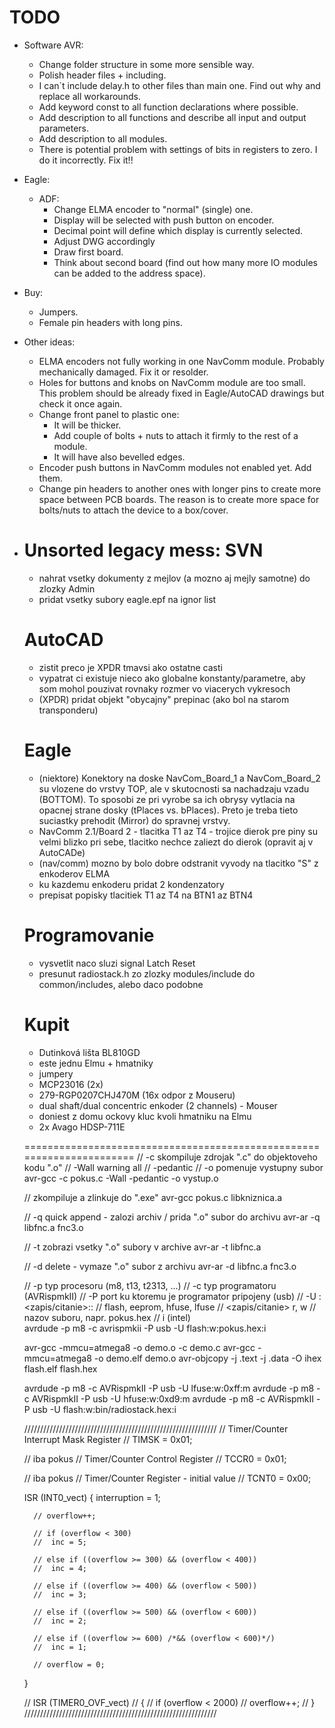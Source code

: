 TODO
====
- Software AVR:
	- Change folder structure in some more sensible way.
	- Polish header files + including.
	- I can`t include delay.h to other files than main one. Find out why and replace all workarounds.
	- Add keyword const to all function declarations where possible.
	- Add description to all functions and describe all input and output parameters.
	- Add description to all modules.
	- There is potential problem with settings of bits in registers to zero. I do it incorrectly. Fix it!!

- Eagle:
	- ADF:
		- Change ELMA encoder to "normal" (single) one.
		- Display will be selected with push button on encoder.
		- Decimal point will define which display is currently selected.
		- Adjust DWG accordingly
		- Draw first board.
		- Think about second board (find out how many more IO modules can be added to the address space).

- Buy:
	- Jumpers.
	- Female pin headers with long pins.

- Other ideas:
	- ELMA encoders not fully working in one NavComm module. Probably mechanically damaged. Fix it or resolder.
	- Holes for buttons and knobs on NavComm module are too small. This problem should be already fixed in Eagle/AutoCAD drawings but check it once again.
	- Change front panel to plastic one:
		- It will be thicker. 
		- Add couple of bolts + nuts to attach it firmly to the rest of a module. 
		- It will have also bevelled edges. 
	- Encoder push buttons in NavComm modules not enabled yet. Add them.
	- Change pin headers to another ones with longer pins to create more space between PCB boards. The reason is to create more space for bolts/nuts to attach the device to a box/cover.




- Unsorted legacy mess:
	SVN
	===
	- nahrat vsetky dokumenty z mejlov (a mozno aj mejly samotne) do zlozky Admin
	- pridat vsetky subory eagle.epf na ignor list


	AutoCAD
	=======
	- zistit preco je XPDR tmavsi ako ostatne casti
	- vypatrat ci existuje nieco ako globalne konstanty/parametre, aby som mohol pouzivat rovnaky rozmer vo viacerych vykresoch
	- (XPDR) pridat objekt "obycajny" prepinac (ako bol na starom transponderu)


	Eagle
	=====
	- (niektore) Konektory na doske NavCom_Board_1 a NavCom_Board_2 su vlozene do vrstvy TOP, ale v skutocnosti sa nachadzaju vzadu (BOTTOM). To sposobi ze pri vyrobe sa ich obrysy vytlacia na opacnej strane dosky (tPlaces vs. bPlaces). Preto je treba tieto suciastky prehodit (Mirror) do spravnej vrstvy. 
	- NavComm 2.1/Board 2 - tlacitka T1 az T4 - trojice dierok pre piny su velmi blizko pri sebe, tlacitko nechce zaliezt do dierok (opravit aj v AutoCADe)
	- (nav/comm) mozno by bolo dobre odstranit vyvody na tlacitko "S" z enkoderov ELMA
	- ku kazdemu enkoderu pridat 2 kondenzatory
	- prepisat popisky tlacitiek T1 az T4 na BTN1 az BTN4


	Programovanie
	=============
	- vysvetlit naco sluzi signal Latch Reset
	- presunut radiostack.h zo zlozky modules/include do common/includes, alebo daco podobne


	Kupit
	=====
	- Dutinková lišta BL810GD
	- este jednu Elmu + hmatniky
	- jumpery
	- MCP23016 (2x)
	- 279-RGP0207CHJ470M (16x odpor z Mouseru)
	- dual shaft/dual concentric enkoder (2 channels) - Mouser
	- doniest z domu ockovy kluc kvoli hmatniku na Elmu
	- 2x Avago HDSP-711E


	======================================================================
	// -c		 skompiluje zdrojak ".c" do objektoveho kodu ".o"
	// -Wall	 warning all
	// -pedantic
	// -o 		 pomenuje vystupny subor
	avr-gcc -c pokus.c -Wall -pedantic -o vystup.o

	// zkompiluje a zlinkuje do ".exe"
	avr-gcc pokus.c libkniznica.a

	// -q	quick append - zalozi archiv / prida ".o" subor do archivu
	avr-ar -q libfnc.a fnc3.o

	// -t	zobrazi vsetky ".o" subory v archive
	avr-ar -t libfnc.a

	// -d	delete - vymaze ".o" subor z archivu
	avr-ar -d libfnc.a fnc3.o

	// -p 	typ procesoru (m8, t13, t2313, ...)
	// -c 	typ programatoru (AVRispmkII)
	// -P 	port ku ktoremu je programator pripojeny (usb)
	// -U 	<typ pamate>:<zapis/citanie>:<subor>:<format dat>
	//		<typ pamate>	flash, eeprom, hfuse, lfuse
	//		<zapis/citanie>	r, w
	//		<subor>			nazov suboru, napr. pokus.hex
	//		<format dat>	i (intel)		
	avrdude -p m8 -c avrispmkii -P usb -U flash:w:pokus.hex:i


	avr-gcc -mmcu=atmega8 -o demo.o -c demo.c 
	avr-gcc -mmcu=atmega8 -o demo.elf demo.o
	avr-objcopy -j .text -j .data -O ihex flash.elf flash.hex


	avrdude -p m8 -c AVRispmkII -P usb -U lfuse:w:0xff:m
	avrdude -p m8 -c AVRispmkII -P usb -U hfuse:w:0xd9:m
	avrdude -p m8 -c AVRispmkII -P usb -U flash:w:bin/radiostack.hex:i


	/////////////////////////////////////////////////////////////
	// Timer/Counter Interrupt Mask Register
	// TIMSK = 0x01;

	// iba pokus
	// Timer/Counter Control Register
	// TCCR0 = 0x01;

	// iba pokus
	// Timer/Counter Register - initial value
	// TCNT0 = 0x00;

	ISR (INT0_vect)
	{
		interruption = 1;

		// overflow++;

		// if (overflow < 300)
		// 	inc = 5;

		// else if ((overflow >= 300) && (overflow < 400))
		// 	inc = 4;

		// else if ((overflow >= 400) && (overflow < 500))
		// 	inc = 3;

		// else if ((overflow >= 500) && (overflow < 600))
		// 	inc = 2;

		// else if ((overflow >= 600) /*&& (overflow < 600)*/)
		//  inc = 1;

		// overflow = 0;
	}


	// ISR (TIMER0_OVF_vect)
	// {
	// 	if (overflow < 2000)
	// 		overflow++;
	// }
	/////////////////////////////////////////////////////////////

